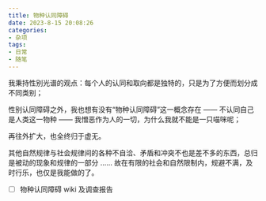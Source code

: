 ```yaml
---
title: 物种认同障碍
date: 2023-8-15 20:08:26
categories: 
- 杂项
tags: 
- 日常
- 随笔
---
```


我秉持性别光谱的观点：每个人的认同和取向都是独特的，只是为了方便而划分成不同类别；

性别认同障碍之外，我也想有没有“物种认同障碍”这一概念存在 —— 不认同自己是人类这一物种 —— 我憎恶作为人的一切，为什么我就不能是一只喵咪呢；

再往外扩大，也全终归于虚无。

其他自然规律与社会规律间的各种不自洽、矛盾和冲突不也是差不多的东西，总归是被动的现象和规律的一部分 …… 故在有限的社会和自然限制内，规避不满，及时行乐，也仅是我能做的了。

- [ ] 物种认同障碍 wiki 及调查报告
